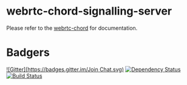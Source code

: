 webrtc-chord-signalling-server
==============================

Please refer to the [webrtc-chord](https://github.com/diasdavid/webrtc-chord) for documentation. 

# Badgers

[![Gitter](https://badges.gitter.im/Join Chat.svg)](https://gitter.im/diasdavid/webrtc-chord?utm_source=badge&utm_medium=badge&utm_campaign=pr-badge) 
[![Dependency Status](https://david-dm.org/diasdavid/webrtc-signalling-server.svg)](https://david-dm.org/diasdavid/webrtc-signalling-server)
[![Build Status](https://travis-ci.org/diasdavid/webrtc-signalling-server.svg)](https://travis-ci.org/diasdavid/webrtc-signalling-server)